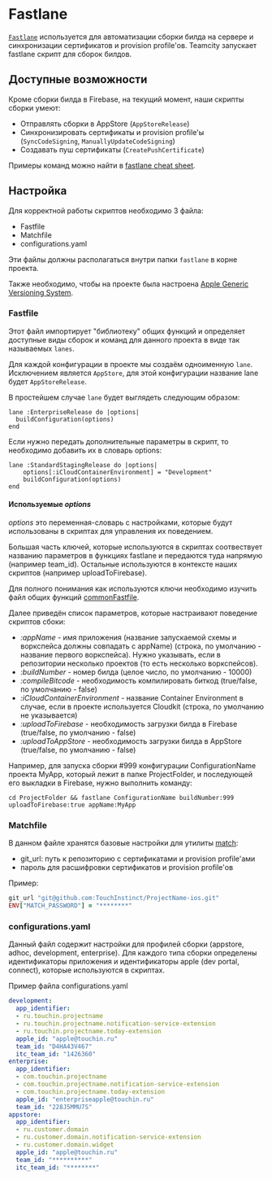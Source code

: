 # Fastlane

[`Fastlane`](https://docs.fastlane.tools) используется для автоматизации сборки билда на сервере и синхронизации сертификатов и provision profile'ов. Teamcity запускает fastlane скрипт для сборок билдов.

## Доступные возможности

Кроме сборки билда в Firebase, на текущий момент, наши скрипты сборки умеют:

- Отправлять сборки в AppStore (`AppStoreRelease`)
- Синхронизировать сертификаты и provision profile'ы (`SyncCodeSigning`, `ManuallyUpdateCodeSigning`)
- Создавать пуш сертификаты (`CreatePushCertificate`)

Примеры команд можно найти в [fastlane cheat sheet](/IOS/CheatSheets/Fastlane_cheat_sheet.md).

## Настройка

Для корректной работы скриптов необходимо 3 файла:

- Fastfile
- Matchfile
- configurations.yaml

Эти файлы должны располагаться внутри папки `fastlane` в корне проекта.

Также необходимо, чтобы на проекте была настроена [Apple Generic Versioning System](https://developer.apple.com/library/archive/qa/qa1827/_index.html).

### Fastfile

Этот файл импортирует "библиотеку" общих функций и определяет доступные виды сборок и команд для данного проекта в виде так называемых `lanes`.

Для каждой конфигурации в проекте мы создаём одноименную `lane`. Исключением является `AppStore`, для этой конфигурации название lane будет `AppStoreRelease`.

В простейшем случае `lane` будет выглядеть следующим образом:

```
lane :EnterpriseRelease do |options|
  buildConfiguration(options)
end
```
Если нужно передать дополнительные параметры в скрипт, то необходимо добавить их в словарь options:

```
lane :StandardStagingRelease do |options|
    options[:iCloudContainerEnvironment] = "Development"
    buildConfiguration(options)
end
```

#### Используемые _options_ 

_options_ это переменная-словарь с настройками, которые будут использованы в скриптах для управления их поведением.

Большая часть ключей, которые используются в скриптах соотвествует названию параметров в функциях fastlane и передаются туда напрямую (например team_id). Остальные используются в контексте наших скриптов (например uploadToFirebase).

Для полного понимания как используются ключи необходимо изучить файл общих функций [commonFastfile](https://github.com/TouchInstinct/BuildScripts/blob/master/xcode/commonFastfile). 

Далее приведён список параметров, которые настраивают поведение скриптов сбоки:

- _:appName_ - имя приложения (название запускаемой схемы и воркспейса должны совпадать с appName) (строка, по умолчанию - название первого воркспейса). Нужно указывать, если в репозитории несколько проектов (то есть несколько воркспейсов).
- _:buildNumber_ - номер билда (целое число, по умолчанию - 10000)
- _:compileBitcode_ - необходимость компилировать биткод (true/false, по умолчанию - false)
- _:iCloudContainerEnvironment_ - название Container Environment в случае, если в проекте используется Cloudkit (строка, по умолчанию не указывается)
- _:uploadToFirebase_ - необходимость загрузки билда в Firebase (true/false, по умолчанию - false)
- _:uploadToAppStore_ - необходимость загрузки билда в AppStore (true/false, по умолчанию - false)

Например, для запуска сборки #999 конфигурации ConfigurationName проекта MyApp, который лежит в папке ProjectFolder, и последующей его выкладки в Firebase, нужно выполнить команду:

```
cd ProjectFolder && fastlane ConfigurationName buildNumber:999 uploadToFirebase:true appName:MyApp
```

### Matchfile

В данном файле хранятся базовые настройки для утилиты [match](https://docs.fastlane.tools/actions/match/):

- git_url: путь к репозиторию с сертификатами и provision profile'ами
- пароль для расшифровки сертификатов и provision profile'ов

Пример:

```ruby
git_url "git@github.com:TouchInstinct/ProjectName-ios.git"
ENV["MATCH_PASSWORD"] = "********"
```

### configurations.yaml

Данный файл содержит настройки для профилей сборки (appstore, adhoc, development, enterprise).
Для каждого типа сборки определены идентификаторы приложения и идентификаторы apple (dev portal, connect), которые используются в скриптах.

Пример файла configurations.yaml

```yaml
development:
  app_identifier:
  - ru.touchin.projectname
  - ru.touchin.projectname.notification-service-extension
  - ru.touchin.projectname.today-extension
  apple_id: "apple@touchin.ru"
  team_id: "D4HA43V467"
  itc_team_id: "1426360"
enterprise:
  app_identifier:
  - com.touchin.projectname
  - com.touchin.projectname.notification-service-extension
  - com.touchin.projectname.today-extension
  apple_id: "enterpriseapple@touchin.ru"
  team_id: "228J5MMU7S"
appstore:
  app_identifier:
  - ru.customer.domain
  - ru.customer.domain.notification-service-extension
  - ru.customer.domain.widget
  apple_id: "apple@touchin.ru"
  team_id: "**********"
  itc_team_id: "********"
```
